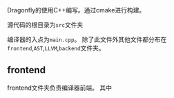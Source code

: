 Dragonfly的使用C++编写。通过cmake进行构建。

源代码的根目录为`src`文件夹

编译器的入点为`main.cpp`。
除了此文件外其他文件都分布在`frontend`,`AST`,`LLVM`,`backend`文件夹。

##  frontend
frontend文件夹负责编译器前端。
其中
